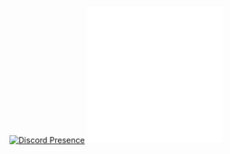 [![Discord Presence](https://lanyard-profile-readme.vercel.app/api/710268763844640839)](https://discord.com/users/710268763844640839)
![](./smth.svg)

